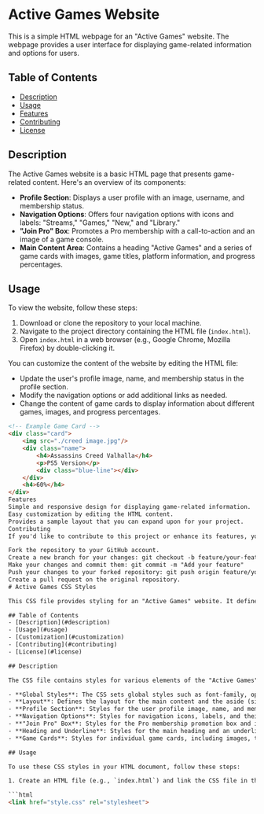 # Active Games Website

This is a simple HTML webpage for an "Active Games" website. The webpage provides a user interface for displaying game-related information and options for users.

## Table of Contents
- [Description](#description)
- [Usage](#usage)
- [Features](#features)
- [Contributing](#contributing)
- [License](#license)

## Description

The Active Games website is a basic HTML page that presents game-related content. Here's an overview of its components:

- **Profile Section**: Displays a user profile with an image, username, and membership status.
- **Navigation Options**: Offers four navigation options with icons and labels: "Streams," "Games," "New," and "Library."
- **"Join Pro" Box**: Promotes a Pro membership with a call-to-action and an image of a game console.
- **Main Content Area**: Contains a heading "Active Games" and a series of game cards with images, game titles, platform information, and progress percentages.

## Usage

To view the website, follow these steps:

1. Download or clone the repository to your local machine.
2. Navigate to the project directory containing the HTML file (`index.html`).
3. Open `index.html` in a web browser (e.g., Google Chrome, Mozilla Firefox) by double-clicking it.

You can customize the content of the website by editing the HTML file:

- Update the user's profile image, name, and membership status in the profile section.
- Modify the navigation options or add additional links as needed.
- Change the content of game cards to display information about different games, images, and progress percentages.

```html
<!-- Example Game Card -->
<div class="card">
    <img src="./creed image.jpg"/>
    <div class="name">
        <h4>Assassins Creed Valhalla</h4>
        <p>PS5 Version</p>
        <div class="blue-line"></div>
    </div>
    <h4>60%</h4>
</div>
Features
Simple and responsive design for displaying game-related information.
Easy customization by editing the HTML content.
Provides a sample layout that you can expand upon for your project.
Contributing
If you'd like to contribute to this project or enhance its features, you can follow these steps:

Fork the repository to your GitHub account.
Create a new branch for your changes: git checkout -b feature/your-feature-name
Make your changes and commit them: git commit -m "Add your feature"
Push your changes to your forked repository: git push origin feature/your-feature-name
Create a pull request on the original repository.
# Active Games CSS Styles

This CSS file provides styling for an "Active Games" website. It defines the layout, colors, and styles used in the website's user interface.

## Table of Contents
- [Description](#description)
- [Usage](#usage)
- [Customization](#customization)
- [Contributing](#contributing)
- [License](#license)

## Description

The CSS file contains styles for various elements of the "Active Games" website. Here's a brief overview of the key components and styles:

- **Global Styles**: The CSS sets global styles such as font-family, opacity, and box-sizing.
- **Layout**: Defines the layout for the main content and the aside (sidebar) sections.
- **Profile Section**: Styles for the user profile image, name, and membership status.
- **Navigation Options**: Styles for navigation icons, labels, and their appearance.
- **"Join Pro" Box**: Styles for the Pro membership promotion box and its content.
- **Heading and Underline**: Styles for the main heading and an underline element.
- **Game Cards**: Styles for individual game cards, including images, titles, and progress bars.

## Usage

To use these CSS styles in your HTML document, follow these steps:

1. Create an HTML file (e.g., `index.html`) and link the CSS file in the `<head>` section:

```html
<link href="style.css" rel="stylesheet">





